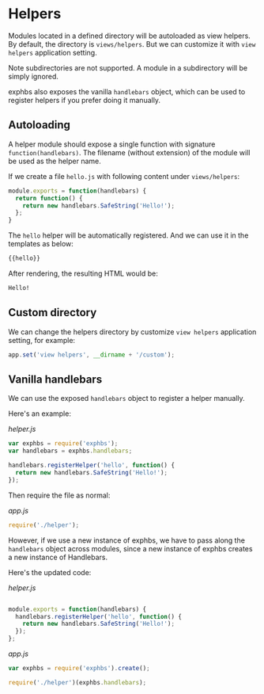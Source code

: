 # Helpers

Modules located in a defined directory will be autoloaded as view helpers. By default, the directory is `views/helpers`. But we can customize it with `view helpers` application setting.

Note subdirectories are not supported. A module in a subdirectory will be simply ignored.

exphbs also exposes the vanilla `handlebars` object, which can be used to register helpers if you prefer doing it manually.

## Autoloading

A helper module should expose a single function with signature `function(handlebars)`. The filename (without extension) of the module will be used as the helper name.

If we create a file `hello.js` with following content under `views/helpers`:

```javascript
module.exports = function(handlebars) {
  return function() {
    return new handlebars.SafeString('Hello!');
  };
}
```

The `hello` helper will be automatically registered. And we can use it in the templates as below:

```html
{{hello}}
```

After rendering, the resulting HTML would be:

```html
Hello!
```

## Custom directory

We can change the helpers directory by customize `view helpers` application setting, for example:

```javascript
app.set('view helpers', __dirname + '/custom');
```

## Vanilla handlebars

We can use the exposed `handlebars` object to register a helper manually.

Here's an example:

*helper.js*

```javascript
var exphbs = require('exphbs');
var handlebars = exphbs.handlebars;

handlebars.registerHelper('hello', function() {
  return new handlebars.SafeString('Hello!');
});
```

Then require the file as normal:

*app.js*

```javascript
require('./helper');
```

However, if we use a new instance of exphbs, we have to pass along the `handlebars` object across modules, since a new instance of exphbs creates a new instance of Handlebars.

Here's the updated code:

*helper.js*

```javascript

module.exports = function(handlebars) {
  handlebars.registerHelper('hello', function() {
    return new handlebars.SafeString('Hello!');
  });  
};
```

*app.js*

```javascript
var exphbs = require('exphbs').create();

require('./helper')(exphbs.handlebars);
```
